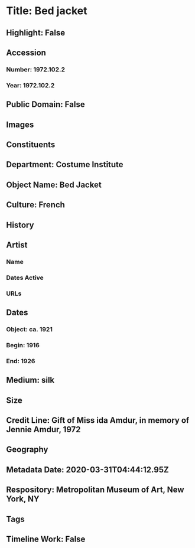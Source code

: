 # Title: Bed jacket
## Highlight: False
## Accession
### Number: 1972.102.2
### Year: 1972.102.2
## Public Domain: False
## Images
## Constituents
## Department: Costume Institute
## Object Name: Bed Jacket
## Culture: French
## History
## Artist
### Name
### Dates Active
### URLs
## Dates
### Object: ca. 1921
### Begin: 1916
### End: 1926
## Medium: silk
## Size
## Credit Line: Gift of Miss ida Amdur, in memory of Jennie Amdur, 1972
## Geography
## Metadata Date: 2020-03-31T04:44:12.95Z
## Respository: Metropolitan Museum of Art, New York, NY
## Tags
## Timeline Work: False